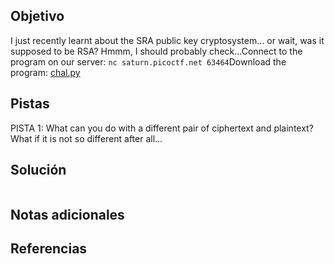 ## Objetivo
I just recently learnt about the SRA public key cryptosystem... or wait, was it supposed to be RSA? Hmmm, I should probably check...Connect to the program on our server: `nc saturn.picoctf.net 63464`Download the program: [chal.py](https://artifacts.picoctf.net/c/298/chal.py)
## Pistas
PISTA 1:
What can you do with a different pair of ciphertext and plaintext? What if it is not so different after all...

## Solución
```

```
## Notas adicionales

## Referencias